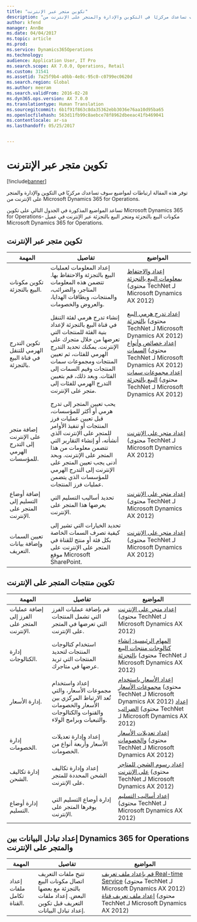 ```yaml
---
title: "تكوين متجر عبر الإنترنت"
description: "توفر هذه المقالة ارتباطات لمواضيع سوف تساعدك مركزيًا في التكوين والإدارة والمتجر على الإنترنت من Microsoft Dynamics 365 for Operations."
author: kfend
manager: AnnBe
ms.date: 04/04/2017
ms.topic: article
ms.prod: 
ms.service: Dynamics365Operations
ms.technology: 
audience: Application User, IT Pro
ms.search.scope: AX 7.0.0, Operations, Retail
ms.custom: 31541
ms.assetid: 7a25f9b4-a0bb-4e8c-95c0-c0799ec0620d
ms.search.region: Global
ms.author: meeram
ms.search.validFrom: 2016-02-28
ms.dyn365.ops.version: AX 7.0.0
ms.translationtype: Human Translation
ms.sourcegitcommit: 6b1f91f863c8da35362ebb3036e76aa10d95ba65
ms.openlocfilehash: 563d11fb99c8aebce78f8962dbeeac41fb469041
ms.contentlocale: ar-sa
ms.lasthandoff: 05/25/2017


---
```


# <a name="configure-an-online-store"></a>تكوين متجر عبر الإنترنت

[!include[banner](../includes/banner.md)]


توفر هذه المقالة ارتباطات لمواضيع سوف تساعدك مركزيًا في التكوين والإدارة والمتجر على الإنترنت من Microsoft Dynamics 365 for Operations.

تساعد المواضيع المذكورة في الجدول التالي على تكوين Microsoft Dynamics 365 for Operations- مكونات البيع بالتجزئة ومتجر البيع بالتجزئة عبر الإنترنت في عميل Microsoft Dynamics 365 for Operations.

## <a name="configure-an-online-store"></a>تكوين متجر عبر الإنترنت
| المهمة                                                | تفاصيل                                                                                                                                                                                                                                                                                                                                                   | المواضيع                                                                                                                                                                                                                                                                                                                                                                                                                                   |
|-----------------------------------------------------|-----------------------------------------------------------------------------------------------------------------------------------------------------------------------------------------------------------------------------------------------------------------------------------------------------------------------------------------------------------|------------------------------------------------------------------------------------------------------------------------------------------------------------------------------------------------------------------------------------------------------------------------------------------------------------------------------------------------------------------------------------------------------------------------------------------|
| تكوين مكونات البيع بالتجزئة.                        | إعداد المعلومات لعمليات البيع بالتجزئة والاحتفاظ بها. تتضمن هذه المعلومات المتاجر، والضرائب، والمنتجات، وبطاقات الهدايا، والعروض والخصومات.                                                                                                                                                                                                          | [إعداد والاحتفاظ بمعلومات البيع بالتجزئة](https://technet.microsoft.com/en-us/library/hh597201.aspx) (محتوى TechNet لـ Microsoft Dynamics AX 2012)                                                                                                                                                                                                                                                                                          |
| تكوين التدرج الهرمي للتنقل في قناة البيع بالتجزئة.    | إنشاء تدرج هرمي لفئة التنقل في قناة البيع بالتجزئة لإعداد بنية الفئة للمنتجات التي تعرضها من خلال متجرك على الإنترنت. يمكنك تحديد التدرج الهرمي للفئات، ثم تعيين المنتجات ومجموعات سمات المنتجات وقيم السمات إلى الفئات. وبعد ذلك، قم بتعيين التدرج الهرمي للفئات إلى متجر على الإنترنت.                            | [إعداد تدرج هرمي البيع بالتجزئة](https://technet.microsoft.com/en-us/library/hh580593.aspx) (محتوى TechNet لـ Microsoft Dynamics AX 2012) [إعداد خصائص وأنواع السمات](https://technet.microsoft.com/en-us/library/hh227548.aspx) (محتوى TechNet لـ Microsoft Dynamics AX 2012) [إعداد مجموعات سمات البيع بالتجزئة](https://technet.microsoft.com/en-us/library/jj728713.aspx) (محتوى TechNet لـ Microsoft Dynamics AX 2012) |
| إضافة متجر على الإنترنت إلى التدرج الهرمي للمؤسسات. | يحب تعيين المتجر إلى تدرج هرمي أو أكثر للمؤسسات، قبل تعيين عمليات فرز المنتجات أو تنفيذ الأوامر للمتجر على الإنترنت الذي أنشأته، أو إنشاء التقارير التي تتضمن معلومات من هذا المتجر على الإنترنت. وبحد أدنى يجب تعيين المتجر على الإنترنت إلى التدرج الهرمي للمؤسسات الذي يتضمن عمليات فرز المنتجات. | [إعداد متجر على الإنترنت](https://technet.microsoft.com/en-us/library/jj682095.aspx) (محتوى TechNet لـ Microsoft Dynamics AX 2012)                                                                                                                                                                                                                                                                                                     |
| إضافة أوضاع التسليم إلى المتجر على الإنترنت.          | تحديد أساليب التسليم التي يعرضها هذا المتجر على الإنترنت.                                                                                                                                                                                                                                                                                                 | [إعداد متجر على الإنترنت](https://technet.microsoft.com/en-us/library/jj682095.aspx) (محتوى TechNet لـ Microsoft Dynamics AX 2012)                                                                                                                                                                                                                                                                                                     |
| تعيين السمات وإضافة بيانات التعريف.                   | تحديد الخيارات التي تشير إلى كيفية تصرف السمات الخاصة بكل فئة أو منتج للقناة في المتجر على الإنترنت على موقع Microsoft SharePoint.                                                                                                                                                                                              | [إعداد متجر على الإنترنت](https://technet.microsoft.com/en-us/library/jj682095.aspx) (محتوى TechNet لـ Microsoft Dynamics AX 2012)                                                                                                                                                                                                                                                                                                     |

## <a name="configure-online-store-products"></a>تكوين منتجات المتجر على الإنترنت
| المهمة                                 | تفاصيل                                                                                                                                           | المواضيع                                                                                                                                                                                                                                                                            |
|--------------------------------------|---------------------------------------------------------------------------------------------------------------------------------------------------|-----------------------------------------------------------------------------------------------------------------------------------------------------------------------------------------------------------------------------------------------------------------------------------|
| إضافة عمليات الفرز إلى المتجر على الإنترنت. | قم بإضافة عمليات الفرز التي تشمل المنتجات التي تعرضها في المتجر على الإنترنت.                                                                  | [إعداد متجر على الإنترنت](https://technet.microsoft.com/en-us/library/jj682095.aspx) (محتوى TechNet لـ Microsoft Dynamics AX 2012)                                                                                                                                              |
| إدارة الكتالوجات.                     | استخدام كتالوجات المنتجات لتحديد المنتجات التي تريد عرضها في متاجرك.                                                              | [المهام الرئيسية: إنشاء كتالوجات منتجات البيع بالتجزئة](https://technet.microsoft.com/en-us/library/jj728712.aspx) (محتوى TechNet لـ Microsoft Dynamics AX 2012)                                                                                                                           |
| إدارة الأسعار.                       | إعداد واستخدام مجموعات الأسعار، والتي تُعد الارتباط المركزي بين الأسعار والخصومات والقنوات والكتالوجات والتبعيات وبرامج الولاء. | [إعداد الأسعار باستخدام مجموعات الأسعار](https://technet.microsoft.com/en-us/library/hh597169.aspx) (محتوى TechNet لـ Microsoft Dynamics AX 2012) [إعداد الضرائب](https://technet.microsoft.com/en-us/library/hh580571.aspx) (محتوى TechNet لـ Microsoft Dynamics AX 2012) |
| إدارة الخصومات.                    | إعداد وإدارة تعديلات الأسعار وأربعة أنواع من الخصومات.                                                                                  | [إعداد تعديلات الأسعار والخصومات](https://technet.microsoft.com/en-us/library/hh597114.aspx) (محتوى TechNet لـ Microsoft Dynamics AX 2012)                                                                                                                          |
| إدارة تكاليف الشحن.             | إعداد وإدارة تكاليف الشحن المحددة للمتجر على الإنترنت.                                                                     | [إعداد رسوم الشحن للمتاجر على الإنترنت](https://technet.microsoft.com/en-us/library/jj728714.aspx) (محتوى TechNet لـ Microsoft Dynamics AX 2012)                                                                                                                           |
| إدارة أوضاع التسليم.            | إدارة أوضاع التسليم التي يوفرها المتجر على الإنترنت.                                                                                        | [إعداد أساليب التسليم](https://technet.microsoft.com/en-us/library/jj728719.aspx) (محتوى TechNet لـ Microsoft Dynamics AX 2012)                                                                                                                                            |

## <a name="set-up-data-exchange-between-dynamics-365-for-operations-and-the-online-store"></a>إعداد تبادل البيانات بين Dynamics 365 for Operations والمتجر على الإنترنت
| المهمة                                 | تفاصيل                                                                                                                               | المواضيع                                                                                                                                                                                                                                                                                  |
|--------------------------------------|---------------------------------------------------------------------------------------------------------------------------------------|-----------------------------------------------------------------------------------------------------------------------------------------------------------------------------------------------------------------------------------------------------------------------------------------|
| إعداد ملفات تكامل القناة. | تتيح ملفات التعريف اتصال مكونات البيع بالتجزئة مع بعضها البعض. إعداد ملفات التعريف قبل تكوين إعداد تبادل البيانات. | [قم بإعداد ملف تعريف Real-time Service](https://technet.microsoft.com/en-us/library/hh580631.aspx) (محتوى TechNet لـ Microsoft Dynamics AX 2012) [إعداد ملف تعريف قناة](https://technet.microsoft.com/en-us/library/jj677402.aspx) (محتوى TechNet لـ Microsoft Dynamics AX 2012) |

 




